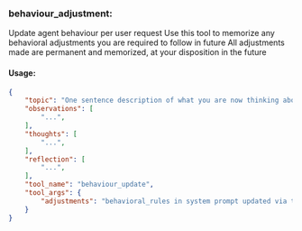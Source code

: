 ### behaviour_adjustment:
Update agent behaviour per user request
Use this tool to memorize any behavioral adjustments you are required to follow in future
All adjustments made are permanent and memorized, at your disposition in the future

#### Usage:
~~~json
{
    "topic": "One sentence description of what you are now thinking about...",
    "observations": [
        "...",
    ],
    "thoughts": [
        "...",
    ],
    "reflection": [
        "...",
    ],
    "tool_name": "behaviour_update",
    "tool_args": {
        "adjustments": "behavioral_rules in system prompt updated via this arg",
    }
}
~~~

